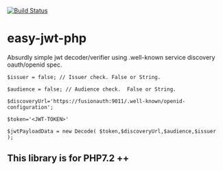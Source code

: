 [![Build Status](https://travis-ci.org/jerryhopper/easy-jwt-php.svg?branch=master)](https://travis-ci.org/jerryhopper/easy-jwt-php?branch=master)

# easy-jwt-php
Absurdly simple jwt decoder/verifier using .well-known service discovery oauth/openid spec.

````
$issuer = false; // Issuer check. False or String.

$audience = false; // Audience check.  False or String.

$discoveryUrl='https://fusionauth:9011/.well-known/openid-configuration';

$token='<JWT-TOKEN>'

$jwtPayloadData = new Decode( $token,$discoveryUrl,$audience,$issuer );

````
 
## This library is for  PHP7.2 ++
